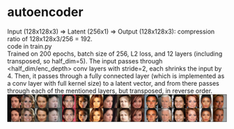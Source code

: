 # autoencoder
Input (128x128x3) => Latent (256x1) => Output (128x128x3): compression ratio of  128x128x3/256 = 192.\
code in train.py\
Trained on 200 epochs, batch size of 256, L2 loss, and 12 layers (including transposed, so half_dim=5).
The input passes through <half_dim/enc_depth> conv layers with stride=2, each shrinks the input by 4. Then, it passes through a fully connected layer (which is implemented as a conv layer with full kernel size) to a latent vector, and from there passes through each of the mentioned layers, but transposed, in reverse order.
![Demo](./demo.png "Reconstruction")
